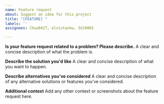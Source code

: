 ```yaml
---
name: Feature request
about: Suggest an idea for this project
title: "[FEATURE] "
labels: ''
assignees: Chua0427, elvistankw, SXJ0802

---
```


**Is your feature request related to a problem? Please describe.**
A clear and concise description of what the problem is.

**Describe the solution you'd like**
A clear and concise description of what you want to happen.

**Describe alternatives you've considered**
A clear and concise description of any alternative solutions or features you've considered.

**Additional context**
Add any other context or screenshots about the feature request here.
